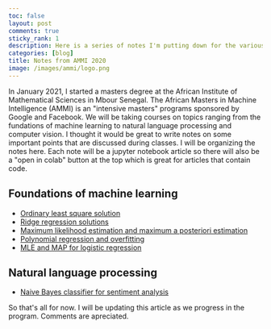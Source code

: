 ```yaml
---
toc: false
layout: post
comments: true
sticky_rank: 1
description: Here is a series of notes I'm putting down for the various courses I'm taking at the African Masters in Machine Intelligence 2020/2021 in Mbour, Senegal.
categories: [blog]
title: Notes from AMMI 2020
image: /images/ammi/logo.png
---
```


In January 2021, I started a masters degree at the African Institute of Mathematical Sciences in Mbour Senegal. The African Masters in Machine Intelligence (AMMI) is an "intensive masters" programs sponsored by Google and Facebook. We will be taking courses on topics ranging from the fundations of machine learning to natural language processing and computer vision. I thought it would be great to write notes on some important points that are discussed during classes. I will be organizing the notes here. Each note will be a jupyter notebook article so there will also be a "open in colab" button at the top which is great for articles that contain code.

## Foundations of machine learning 
- [Ordinary least square solution](https://jean72human.github.io/ml-blog/notes/ammi/blog/2021/02/20/ordinary-least-square-solution.html)
- [Ridge regression solutions](https://jean72human.github.io/ml-blog/notes/ammi/blog/2021/02/20/ridge-equality.html)
- [Maximum likelihood estimation and maximum a posteriori estimation](https://jean72human.github.io/ml-blog/notes/ammi/blog/2021/03/05/mle-and-map.html)
- [Polynomial regression and overfitting](https://jean72human.github.io/ml-blog/notes/ammi/blog/2021/03/04/poynomial-regression-and-overfitting.html)
- [MLE and MAP for logistic regression](https://jean72human.github.io/ml-blog/notes/ammi/blog/2021/03/10/mle-and-map-logistic-regression.html)
## Natural language processing
- [Naive Bayes classifier for sentiment analysis](https://jean72human.github.io/ml-blog/notes/ammi/blog/2021/04/26/_04_27_naive_bayes_classifier.html)

So that's all for now. I will be updating this article as we progress in the program. Comments are apreciated. 

